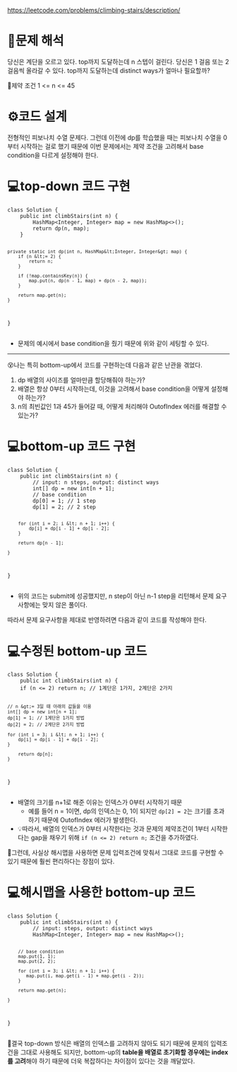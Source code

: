 <p><a href="https://leetcode.com/problems/climbing-stairs/description/">https://leetcode.com/problems/climbing-stairs/description/</a></p>
<h1 id="📜문제-해석">📜문제 해석</h1>
<p>당신은 계단을 오르고 있다. top까지 도달하는데 n 스텝이 걸린다. 당신은 1 걸음 또는 2걸음씩 올라갈 수 있다. top까지 도달하는데 distinct ways가 얼마나 필요할까?</p>
<p>🚧제약 조건
1 &lt;= n &lt;= 45</p>
<h1 id="⚙️코드-설계">⚙️코드 설계</h1>
<p>전형적인 피보나치 수열 문제다. 그런데 이전에 dp를 학습했을 때는 피보나치 수열을 0부터 시작하는 걸로 했기 때문에 이번 문제에서는 제약 조건을 고려해서 base condition을 다르게 설정해야 한다.</p>
<h1 id="💻top-down-코드-구현">💻top-down 코드 구현</h1>
<pre><code class="language-java">class Solution {
    public int climbStairs(int n) {
        HashMap&lt;Integer, Integer&gt; map = new HashMap&lt;&gt;();
        return dp(n, map);
    }

    private static int dp(int n, HashMap&lt;Integer, Integer&gt; map) {
        if (n &lt;= 2) {
            return n;
        }

        if (!map.containsKey(n)) {
            map.put(n, dp(n - 1, map) + dp(n - 2, map));
        }

        return map.get(n);
    }
}</code></pre>
<ul>
<li>문제의 예시에서 base condition을 줬기 때문에 위와 같이 세팅할 수 있다.</li>
</ul>
<hr />
<p>😵나는 특히 bottom-up에서 코드를 구현하는데 다음과 같은 난관을 겪었다.</p>
<ol>
<li>dp 배열의 사이즈를 얼마만큼 할당해줘야 하는가?</li>
<li>배열은 항상 0부터 시작하는데, 이것을 고려해서 base condition을 어떻게 설정해야 하는가?</li>
<li>n의 최빈값인 1과 45가 들어갈 때, 어떻게 처리해야 OutofIndex 에러를 해결할 수 있는가?</li>
</ol>
<h1 id="💻bottom-up-코드-구현">💻bottom-up 코드 구현</h1>
<pre><code class="language-java">class Solution {
    public int climbStairs(int n) {
        // input: n steps, output: distinct ways
        int[] dp = new int[n + 1];
        // base condition
        dp[0] = 1; // 1 step
        dp[1] = 2; // 2 step   

        for (int i = 2; i &lt; n + 1; i++) {
            dp[i] = dp[i - 1] + dp[i - 2];
        }

        return dp[n - 1];

    }

}</code></pre>
<ul>
<li>위의 코드는 submit에 성공했지만, n step이 아닌 n-1 step을 리턴해서 문제 요구사항에는 맞지 않은 풀이다.</li>
</ul>
<p>따라서 문제 요구사항을 제대로 반영하려면 다음과 같이 코드를 작성해야 한다.</p>
<h1 id="💻수정된-bottom-up-코드">💻수정된 bottom-up 코드</h1>
<pre><code class="language-java">class Solution {
    public int climbStairs(int n) {
    if (n &lt;= 2) return n; // 1계단은 1가지, 2계단은 2가지

    // n &gt;= 3일 때 아래의 값들을 이용
    int[] dp = new int[n + 1];
    dp[1] = 1; // 1계단은 1가지 방법
    dp[2] = 2; // 2계단은 2가지 방법

    for (int i = 3; i &lt; n + 1; i++) {
        dp[i] = dp[i - 1] + dp[i - 2];
    }

        return dp[n];
    }

}</code></pre>
<ul>
<li>배열의 크기를 n+1로 해준 이유는 인덱스가 0부터 시작하기 때문<ul>
<li>예를 들어 n = 1이면, dp의 인덱스는 0, 1이 되지만 <code>dp[2] = 2</code>는 크기를 초과하기 때문에 OutofIndex 에러가 발생한다.</li>
</ul>
</li>
<li>💡따라서, 배열의 인덱스가 0부터 시작한다는 것과 문제의 제약조건이 1부터 시작한다는 gap을 채우기 위해 <code>if (n &lt;= 2) return n;</code> 조건을 추가하였다.</li>
</ul>
<p>🤔그런데, 사실상 해시맵을 사용하면 문제 입력조건에 맞춰서 그대로 코드를 구현할 수 있기 때문에 훨씬 편리하다는 장점이 있다.</p>
<h1 id="💻해시맵을-사용한-bottom-up-코드">💻해시맵을 사용한 bottom-up 코드</h1>
<pre><code class="language-java">class Solution {
    public int climbStairs(int n) {
        // input: steps, output: distinct ways
        HashMap&lt;Integer, Integer&gt; map = new HashMap&lt;&gt;();

        // base condition
        map.put(1, 1);
        map.put(2, 2);   

        for (int i = 3; i &lt; n + 1; i++) {
           map.put(i, map.get(i - 1) + map.get(i - 2));
        }

        return map.get(n);

    }

}</code></pre>
<p>📝결국 top-down 방식은 배열의 인덱스를 고려하지 않아도 되기 때문에 문제의 입력조건을 그대로 사용해도 되지만, bottom-up의 <strong>table을 배열로 초기화할 경우에는 index를 고려</strong>해야 하기 때문에 더욱 복잡하다는 차이점이 있다는 것을 깨달았다.</p>